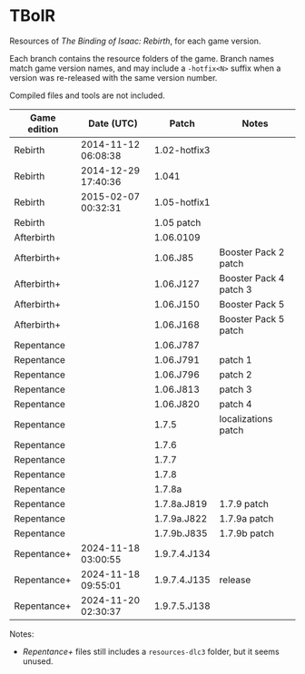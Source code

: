 # TBoIR
Resources of *The Binding of Isaac: Rebirth*, for each game version.

Each branch contains the resource folders of the game. Branch names match game version names, and may include a `-hotfix<N>` suffix when a version was re-released with the same version number. 

Compiled files and tools are not included.

| Game edition | Date (UTC)          | Patch        | Notes                  |
|--------------|---------------------|--------------|------------------------|
| Rebirth      | 2014-11-12 06:08:38 | 1.02-hotfix3 |                        |
| Rebirth      | 2014-12-29 17:40:36 | 1.041        |                        |
| Rebirth      | 2015-02-07 00:32:31 | 1.05-hotfix1 |                        |
| Rebirth      |                     | 1.05 patch   |                        |
| Afterbirth   |                     | 1.06.0109    |                        |
| Afterbirth+  |                     | 1.06.J85     | Booster Pack 2 patch   |
| Afterbirth+  |                     | 1.06.J127    | Booster Pack 4 patch 3 |
| Afterbirth+  |                     | 1.06.J150    | Booster Pack 5         |
| Afterbirth+  |                     | 1.06.J168    | Booster Pack 5 patch   |
| Repentance   |                     | 1.06.J787    |                        |
| Repentance   |                     | 1.06.J791    | patch 1                |
| Repentance   |                     | 1.06.J796    | patch 2                |
| Repentance   |                     | 1.06.J813    | patch 3                |
| Repentance   |                     | 1.06.J820    | patch 4                |
| Repentance   |                     | 1.7.5        | localizations patch    |
| Repentance   |                     | 1.7.6        |                        |
| Repentance   |                     | 1.7.7        |                        |
| Repentance   |                     | 1.7.8        |                        |
| Repentance   |                     | 1.7.8a       |                        |
| Repentance   |                     | 1.7.8a.J819  | 1.7.9 patch            |
| Repentance   |                     | 1.7.9a.J822  | 1.7.9a patch           |
| Repentance   |                     | 1.7.9b.J835  | 1.7.9b patch           |
| Repentance+  | 2024-11-18 03:00:55 | 1.9.7.4.J134 |                        |
| Repentance+  | 2024-11-18 09:55:01 | 1.9.7.4.J135 | release                |
| Repentance+  | 2024-11-20 02:30:37 | 1.9.7.5.J138 |                        |

Notes:
- *Repentance+* files still includes a `resources-dlc3` folder, but it seems unused.
